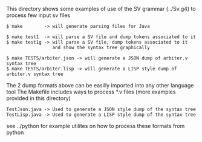 This directory shows some examples of use of the SV grammar (../Sv.g4)
to process few input sv files

    $ make        -> will generate parsing files for Java

    $ make test1  -> will parse a SV file and dump tokens associated to it
    $ make test1g -> will parse a SV file, dump tokens associated to it
                     and show the syntax tree graphically

    $ make TESTS/arbiter.json -> will generate a JSON dump of arbiter.v syntax tree
    $ make TESTS/arbiter.lisp -> will generate a LISP style dump of arbiter.v syntax tree

The 2 dump formats above can be easilly imported into any other language tool
The Makefile includes ways to process *.v files (more examples provided in this
directory)

    TestJson.java -> Used to generate a JSON style dump of the syntax tree
    TestLisp.java -> Used to generate a LISP style dump of the syntax tree

see ../python for example utilites on how to process these formats from
python
